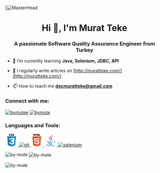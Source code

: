 [![MasterHead](https://muratteke.com/wp-content/uploads/2023/11/sqae.jpg)

<h1 align="center">Hi 👋, I'm Murat Teke</h1>
<h3 align="center">A passionate Software Quality Assurance Engineer from Turkey</h3>

- 🌱 I’m currently learning **Java, Selenium, JDBC, API**

- 📝 I regularly write articles on [http://muratteke.com/](http://muratteke.com/)

- 📫 How to reach me **docmuratteke@gmail.com**

<h3 align="left">Connect with me:</h3>
<p align="left">
<a href="https://twitter.com/bymutee" target="blank"><img align="center" src="https://raw.githubusercontent.com/rahuldkjain/github-profile-readme-generator/master/src/images/icons/Social/twitter.svg" alt="bymutee" height="30" width="40" /></a>
<a href="https://instagram.com/bymute" target="blank"><img align="center" src="https://raw.githubusercontent.com/rahuldkjain/github-profile-readme-generator/master/src/images/icons/Social/instagram.svg" alt="bymute" height="30" width="40" /></a>
</p>

<h3 align="left">Languages and Tools:</h3>
<p align="left"> <a href="https://www.w3schools.com/css/" target="_blank" rel="noreferrer"> <img src="https://raw.githubusercontent.com/devicons/devicon/master/icons/css3/css3-original-wordmark.svg" alt="css3" width="40" height="40"/> </a> <a href="https://git-scm.com/" target="_blank" rel="noreferrer"> <img src="https://www.vectorlogo.zone/logos/git-scm/git-scm-icon.svg" alt="git" width="40" height="40"/> </a> <a href="https://www.w3.org/html/" target="_blank" rel="noreferrer"> <img src="https://raw.githubusercontent.com/devicons/devicon/master/icons/html5/html5-original-wordmark.svg" alt="html5" width="40" height="40"/> </a> <a href="https://www.java.com" target="_blank" rel="noreferrer"> <img src="https://raw.githubusercontent.com/devicons/devicon/master/icons/java/java-original.svg" alt="java" width="40" height="40"/> </a> <a href="https://www.selenium.dev" target="_blank" rel="noreferrer"> <img src="https://raw.githubusercontent.com/detain/svg-logos/780f25886640cef088af994181646db2f6b1a3f8/svg/selenium-logo.svg" alt="selenium" width="40" height="40"/> </a> </p>

<p><img align="left" src="https://github-readme-stats.vercel.app/api/top-langs?username=by-mute&show_icons=true&locale=en&layout=compact" alt="by-mute" /></p>

<p>&nbsp;<img align="center" src="https://github-readme-stats.vercel.app/api?username=by-mute&show_icons=true&locale=en" alt="by-mute" /></p>

<p><img align="center" src="https://github-readme-streak-stats.herokuapp.com/?user=by-mute&" alt="by-mute" /></p>
